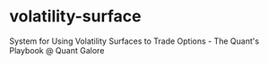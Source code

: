 # volatility-surface
System for Using Volatility Surfaces to Trade Options - The Quant's Playbook @ Quant Galore
